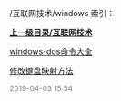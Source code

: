 /互联网技术/windows 索引：


**[上一级目录/互联网技术](/互联网技术/index.md)**

[windows-dos命令大全](/互联网技术/windows/windows-dos命令大全.md)

[修改键盘映射方法](/互联网技术/windows/修改键盘映射方法.md)


<font size=2 color='grey'> 2019-04-03 15:54 </font>